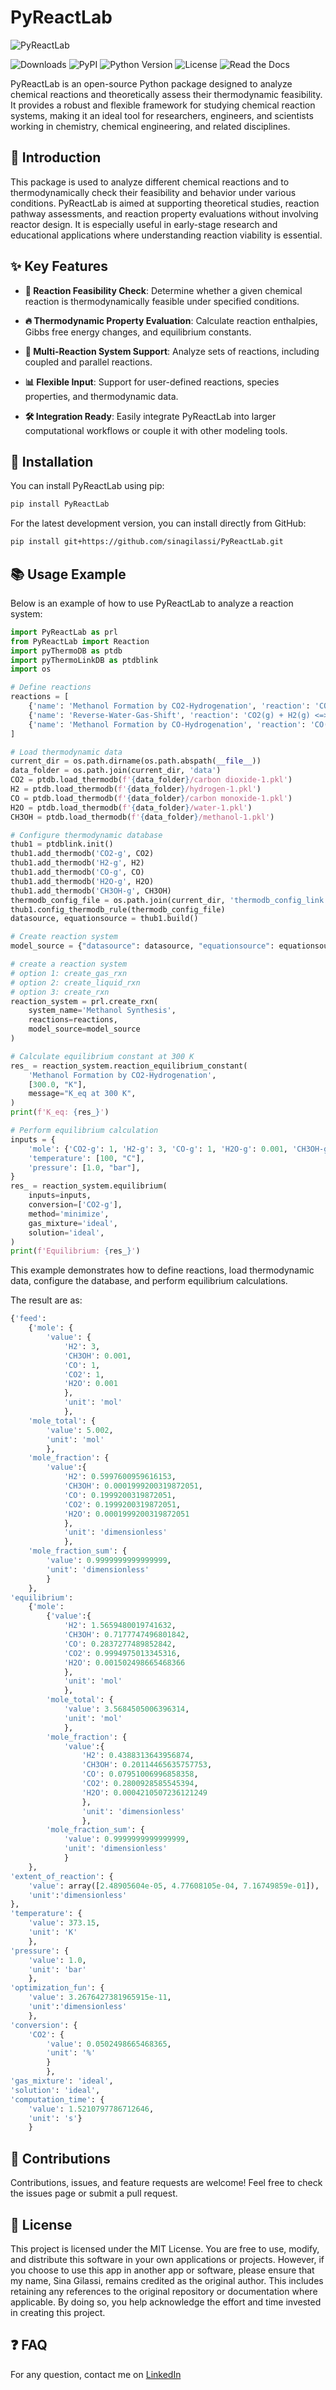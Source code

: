 # PyReactLab

![PyReactLab](https://drive.google.com/uc?export=view&id=1lJqEBwChS8iCN3WcfYVk6Sv-HqAlzEIB)

![Downloads](https://img.shields.io/pypi/dm/PyReactLab) ![PyPI](https://img.shields.io/pypi/v/PyReactLab) ![Python Version](https://img.shields.io/pypi/pyversions/PyReactLab.svg) ![License](https://img.shields.io/pypi/l/PyReactLab) ![Read the Docs](https://img.shields.io/readthedocs/PyReactLab)

PyReactLab is an open-source Python package designed to analyze chemical reactions and theoretically assess their thermodynamic feasibility. It provides a robust and flexible framework for studying chemical reaction systems, making it an ideal tool for researchers, engineers, and scientists working in chemistry, chemical engineering, and related disciplines.

## 🔎 Introduction

This package is used to analyze different chemical reactions and to thermodynamically check their feasibility and behavior under various conditions. PyReactLab is aimed at supporting theoretical studies, reaction pathway assessments, and reaction property evaluations without involving reactor design. It is especially useful in early-stage research and educational applications where understanding reaction viability is essential.

## ✨ Key Features

- **🧪 Reaction Feasibility Check**: Determine whether a given chemical reaction is thermodynamically feasible under specified conditions.

- **🔥 Thermodynamic Property Evaluation**: Calculate reaction enthalpies, Gibbs free energy changes, and equilibrium constants.

- **🔄 Multi-Reaction System Support**: Analyze sets of reactions, including coupled and parallel reactions.

- **📊 Flexible Input**: Support for user-defined reactions, species properties, and thermodynamic data.

- **🛠 Integration Ready**: Easily integrate PyReactLab into larger computational workflows or couple it with other modeling tools.

## 🚀 Installation

You can install PyReactLab using pip:

```bash
pip install PyReactLab
```

For the latest development version, you can install directly from GitHub:

```bash
pip install git+https://github.com/sinagilassi/PyReactLab.git
```

## 📚 Usage Example

Below is an example of how to use PyReactLab to analyze a reaction system:

```python
import PyReactLab as prl
from PyReactLab import Reaction
import pyThermoDB as ptdb
import pyThermoLinkDB as ptdblink
import os

# Define reactions
reactions = [
    {'name': 'Methanol Formation by CO2-Hydrogenation', 'reaction': 'CO2(g) + 3H2(g) <=> CH3OH(g) + H2O(g)'},
    {'name': 'Reverse-Water-Gas-Shift', 'reaction': 'CO2(g) + H2(g) <=> CO(g) + H2O(g)'},
    {'name': 'Methanol Formation by CO-Hydrogenation', 'reaction': 'CO(g) + 2H2(g) <=> CH3OH(g)'}
]

# Load thermodynamic data
current_dir = os.path.dirname(os.path.abspath(__file__))
data_folder = os.path.join(current_dir, 'data')
CO2 = ptdb.load_thermodb(f'{data_folder}/carbon dioxide-1.pkl')
H2 = ptdb.load_thermodb(f'{data_folder}/hydrogen-1.pkl')
CO = ptdb.load_thermodb(f'{data_folder}/carbon monoxide-1.pkl')
H2O = ptdb.load_thermodb(f'{data_folder}/water-1.pkl')
CH3OH = ptdb.load_thermodb(f'{data_folder}/methanol-1.pkl')

# Configure thermodynamic database
thub1 = ptdblink.init()
thub1.add_thermodb('CO2-g', CO2)
thub1.add_thermodb('H2-g', H2)
thub1.add_thermodb('CO-g', CO)
thub1.add_thermodb('H2O-g', H2O)
thub1.add_thermodb('CH3OH-g', CH3OH)
thermodb_config_file = os.path.join(current_dir, 'thermodb_config_link.yml')
thub1.config_thermodb_rule(thermodb_config_file)
datasource, equationsource = thub1.build()

# Create reaction system
model_source = {"datasource": datasource, "equationsource": equationsource}

# create a reaction system
# option 1: create_gas_rxn
# option 2: create_liquid_rxn
# option 3: create_rxn
reaction_system = prl.create_rxn(
    system_name='Methanol Synthesis',
    reactions=reactions,
    model_source=model_source
)

# Calculate equilibrium constant at 300 K
res_ = reaction_system.reaction_equilibrium_constant(
    'Methanol Formation by CO2-Hydrogenation',
    [300.0, "K"],
    message="K_eq at 300 K",
)
print(f'K_eq: {res_}')

# Perform equilibrium calculation
inputs = {
    'mole': {'CO2-g': 1, 'H2-g': 3, 'CO-g': 1, 'H2O-g': 0.001, 'CH3OH-g': 0.001},
    'temperature': [100, "C"],
    'pressure': [1.0, "bar"],
}
res_ = reaction_system.equilibrium(
    inputs=inputs,
    conversion=['CO2-g'],
    method='minimize',
    gas_mixture='ideal',
    solution='ideal',
)
print(f'Equilibrium: {res_}')
```

This example demonstrates how to define reactions, load thermodynamic data, configure the database, and perform equilibrium calculations.

The result are as:

```python
{'feed':
    {'mole': {
        'value': {
            'H2': 3,
            'CH3OH': 0.001,
            'CO': 1,
            'CO2': 1,
            'H2O': 0.001
            },
            'unit': 'mol'
            },
    'mole_total': {
        'value': 5.002,
        'unit': 'mol'
        },
    'mole_fraction': {
        'value':{
            'H2': 0.5997600959616153,
            'CH3OH': 0.0001999200319872051,
            'CO': 0.1999200319872051,
            'CO2': 0.1999200319872051,
            'H2O': 0.0001999200319872051
            },
            'unit': 'dimensionless'
            },
    'mole_fraction_sum': {
        'value': 0.9999999999999999,
        'unit': 'dimensionless'
        }
    },
'equilibrium':
    {'mole':
        {'value':{
            'H2': 1.5659480019741632,
            'CH3OH': 0.7177747496801842,
            'CO': 0.2837277489852842,
            'CO2': 0.9994975013345316,
            'H2O': 0.001502498665468366
            },
            'unit': 'mol'
            },
        'mole_total': {
            'value': 3.5684505006396314,
            'unit': 'mol'
            },
        'mole_fraction': {
            'value':{
                'H2': 0.4388313643956874,
                'CH3OH': 0.20114465635757753,
                'CO': 0.07951006996858358,
                'CO2': 0.2800928585545394,
                'H2O': 0.0004210507236121249
                },
                'unit': 'dimensionless'
                },
        'mole_fraction_sum': {
            'value': 0.9999999999999999,
            'unit': 'dimensionless'
            }
    },
'extent_of_reaction': {
    'value': array([2.48905604e-05, 4.77608105e-04, 7.16749859e-01]),
    'unit':'dimensionless'
},
'temperature': {
    'value': 373.15,
    'unit': 'K'
    },
'pressure': {
    'value': 1.0,
    'unit': 'bar'
    },
'optimization_fun': {
    'value': 3.2676427381965915e-11,
    'unit':'dimensionless'
    },
'conversion': {
    'CO2': {
        'value': 0.0502498665468365,
        'unit': '%'
        }
        },
'gas_mixture': 'ideal',
'solution': 'ideal',
'computation_time': {
    'value': 1.5210797786712646,
    'unit': 's'}
    }
```

## 🤝 Contributions

Contributions, issues, and feature requests are welcome!
Feel free to check the issues page or submit a pull request.

## 📝 License

This project is licensed under the MIT License. You are free to use, modify, and distribute this software in your own applications or projects. However, if you choose to use this app in another app or software, please ensure that my name, Sina Gilassi, remains credited as the original author. This includes retaining any references to the original repository or documentation where applicable. By doing so, you help acknowledge the effort and time invested in creating this project.

## ❓ FAQ

For any question, contact me on [LinkedIn](https://www.linkedin.com/in/sina-gilassi/)
